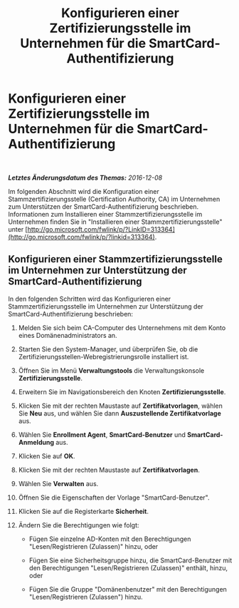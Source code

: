 ﻿---
title: Konfigurieren einer Zertifizierungsstelle im Unternehmen für die SmartCard-Authentifizierung
TOCTitle: Konfigurieren einer Zertifizierungsstelle im Unternehmen für die SmartCard-Authentifizierung
ms:assetid: c24e0891-e108-4cb6-9902-c6a4c8e68455
ms:mtpsurl: https://technet.microsoft.com/de-de/library/Dn308571(v=OCS.15)
ms:contentKeyID: 56269339
ms.date: 12/10/2016
mtps_version: v=OCS.15
ms.translationtype: HT
---

# Konfigurieren einer Zertifizierungsstelle im Unternehmen für die SmartCard-Authentifizierung

 

_**Letztes Änderungsdatum des Themas:** 2016-12-08_

Im folgenden Abschnitt wird die Konfiguration einer Stammzertifizierungsstelle (Certification Authority, CA) im Unternehmen zum Unterstützen der SmartCard-Authentifizierung beschrieben. Informationen zum Installieren einer Stammzertifizierungsstelle im Unternehmen finden Sie in "Installieren einer Stammzertifizierungsstelle" unter [http://go.microsoft.com/fwlink/p/?LinkID=313364](http://go.microsoft.com/fwlink/p/?linkid=313364).

## Konfigurieren einer Stammzertifizierungsstelle im Unternehmen zur Unterstützung der SmartCard-Authentifizierung

In den folgenden Schritten wird das Konfigurieren einer Stammzertifizierungsstelle im Unternehmen zur Unterstützung der SmartCard-Authentifizierung beschrieben:

1.  Melden Sie sich beim CA-Computer des Unternehmens mit dem Konto eines Domänenadministrators an.

2.  Starten Sie den System-Manager, und überprüfen Sie, ob die Zertifizierungsstellen-Webregistrierungsrolle installiert ist.

3.  Öffnen Sie im Menü **Verwaltungstools** die Verwaltungskonsole **Zertifizierungsstelle**.

4.  Erweitern Sie im Navigationsbereich den Knoten **Zertifizierungsstelle**.

5.  Klicken Sie mit der rechten Maustaste auf **Zertifikatvorlagen**, wählen Sie **Neu** aus, und wählen Sie dann **Auszustellende Zertifikatvorlage** aus.

6.  Wählen Sie **Enrollment Agent**, **SmartCard-Benutzer** und **SmartCard-Anmeldung** aus.

7.  Klicken Sie auf **OK**.

8.  Klicken Sie mit der rechten Maustaste auf **Zertifikatvorlagen**.

9.  Wählen Sie **Verwalten** aus.

10. Öffnen Sie die Eigenschaften der Vorlage "SmartCard-Benutzer".

11. Klicken Sie auf die Registerkarte **Sicherheit**.

12. Ändern Sie die Berechtigungen wie folgt:
    
      - Fügen Sie einzelne AD-Konten mit den Berechtigungen "Lesen/Registrieren (Zulassen)" hinzu, oder
    
      - Fügen Sie eine Sicherheitsgruppe hinzu, die SmartCard-Benutzer mit den Berechtigungen "Lesen/Registrieren (Zulassen)" enthält, hinzu, oder
    
      - Fügen Sie die Gruppe "Domänenbenutzer" mit den Berechtigungen "Lesen/Registrieren (Zulassen") hinzu.


